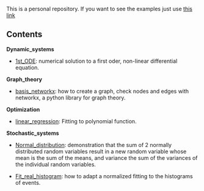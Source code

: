 This is a personal repository. If you want to see the examples just 
use [this link](http://nbviewer.ipython.org/github/JoseGuzman/myIPythonNotebooks/)

## Contents

**Dynamic_systems** 
* [1st_ODE](http://nbviewer.ipython.org/github/JoseGuzman/myIPythonNotebooks/blob/master/Dynamic_systems/1st_ODE.ipynb): numerical solution to a first oder, non-linear differential equation.

**Graph_theory** 

* [basis_networkx](http://nbviewer.ipython.org/github/JoseGuzman/myIPythonNotebooks/blob/master/Graph_theory/basis_networkx.ipynb): how to create a graph, check nodes and edges with networkx, a python library for graph theory.

**Optimization**

* [linear_regression](http://nbviewer.ipython.org/github/JoseGuzman/myIPythonNotebooks/blob/master/Optimization/linear_regression.ipynb): Fitting to polynomial function. 

**Stochastic_systems** 

* [Normal_distribution](http://nbviewer.ipython.org/github/JoseGuzman/myIPythonNotebooks/blob/master/Stochastic_systems/Normal_distribution.ipynb): demonstration that the sum of 2 normally distributed random variables result in a new random variable whose mean is the sum of the means, and variance the sum of the variances of the individual random variables.

* [Fit_real_histogram](http://nbviewer.ipython.org/github/JoseGuzman/myIPythonNotebooks/blob/master/Stochastic_systems/Fit_real_histogram.ipynb): how to adapt a normalized fitting to the histograms of events.
